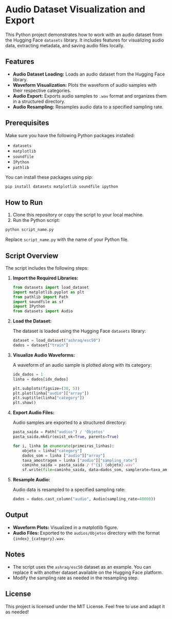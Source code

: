 # Audio Dataset Visualization and Export

This Python project demonstrates how to work with an audio dataset from the Hugging Face `datasets` library. It includes features for visualizing audio data, extracting metadata, and saving audio files locally.

## Features

- **Audio Dataset Loading:** Loads an audio dataset from the Hugging Face library.
- **Waveform Visualization:** Plots the waveform of audio samples with their respective categories.
- **Audio Export:** Exports audio samples to `.wav` format and organizes them in a structured directory.
- **Audio Resampling:** Resamples audio data to a specified sampling rate.

## Prerequisites

Make sure you have the following Python packages installed:

- `datasets`
- `matplotlib`
- `soundfile`
- `IPython`
- `pathlib`

You can install these packages using pip:

```bash
pip install datasets matplotlib soundfile ipython
```

## How to Run

1. Clone this repository or copy the script to your local machine.
2. Run the Python script:

```bash
python script_name.py
```

Replace `script_name.py` with the name of your Python file.

## Script Overview

The script includes the following steps:

1. **Import the Required Libraries:**

   ```python
   from datasets import load_dataset
   import matplotlib.pyplot as plt
   from pathlib import Path
   import soundfile as sf
   import IPython
   from datasets import Audio
   ```

2. **Load the Dataset:**

   The dataset is loaded using the Hugging Face `datasets` library:

   ```python
   dataset = load_dataset("ashraq/esc50")
   dados = dataset["train"]
   ```

3. **Visualize Audio Waveforms:**

   A waveform of an audio sample is plotted along with its category:

   ```python
   idx_dados = 1
   linha = dados[idx_dados]

   plt.subplots(figsize=(30, 5))
   plt.plot(linha["audio"]["array"])
   plt.suptitle(linha["category"])
   plt.show()
   ```

4. **Export Audio Files:**

   Audio samples are exported to a structured directory:

   ```python
   pasta_saida = Path("audios") / 'Objetos'
   pasta_saida.mkdir(exist_ok=True, parents=True)

   for i, linha in enumerate(primeiras_linhas):
       objeto = linha["category"]
       dados_som = linha ["audio"]["array"]
       taxa_amostragem = linha ["audio"]["sampling_rate"]
       caminho_saida = pasta_saida / f"{i}_{objeto}.wav"
       sf.write(file=caminho_saida, data=dados_som, samplerate=taxa_amostragem)
   ```

5. **Resample Audio:**

   Audio data is resampled to a specified sampling rate:

   ```python
   dados = dados.cast_column("audio", Audio(sampling_rate=48000))
   ```

## Output

- **Waveform Plots:** Visualized in a matplotlib figure.
- **Audio Files:** Exported to the `audios/Objetos` directory with the format `{index}_{category}.wav`.

## Notes

- The script uses the `ashraq/esc50` dataset as an example. You can replace it with another dataset available on the Hugging Face platform.
- Modify the sampling rate as needed in the resampling step.

## License

This project is licensed under the MIT License. Feel free to use and adapt it as needed!

